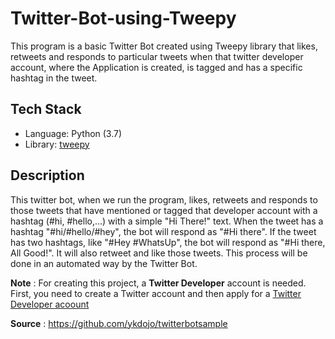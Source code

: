 # Twitter-Bot-using-Tweepy
This program is a basic Twitter Bot created using Tweepy library that likes, retweets and responds to particular tweets when that twitter developer account, where the Application is created, is tagged and has a specific hashtag in the tweet.

## Tech Stack
- Language: Python (3.7)
- Library: [tweepy](https://github.com/tweepy/tweepy)

## Description
This twitter bot, when we run the program, likes, retweets and responds to those tweets that have mentioned or tagged that developer account with a hashtag (#hi, #hello,...) with a simple "Hi There!" text. When the tweet has a hashtag "#hi/#hello/#hey", the bot will respond as "#Hi there". If the tweet has two hashtags, like "#Hey #WhatsUp", the bot will respond as "#Hi there, All Good!". It will also retweet and like those tweets. This process will be done in an automated way by the Twitter Bot.

**Note** : For creating this project, a **Twitter Developer** account is needed. First, you need to create a Twitter account and then apply for a [Twitter Developer acoount](https://developer.twitter.com/en) 

**Source** : https://github.com/ykdojo/twitterbotsample
